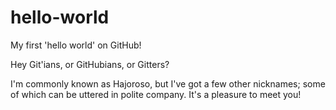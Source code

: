 # hello-world
My first 'hello world' on GitHub!

Hey Git'ians, or GitHubians, or Gitters?

I'm commonly known as Hajoroso, but I've got a few other nicknames; some of which can be uttered in polite company.
It's a pleasure to meet you!
